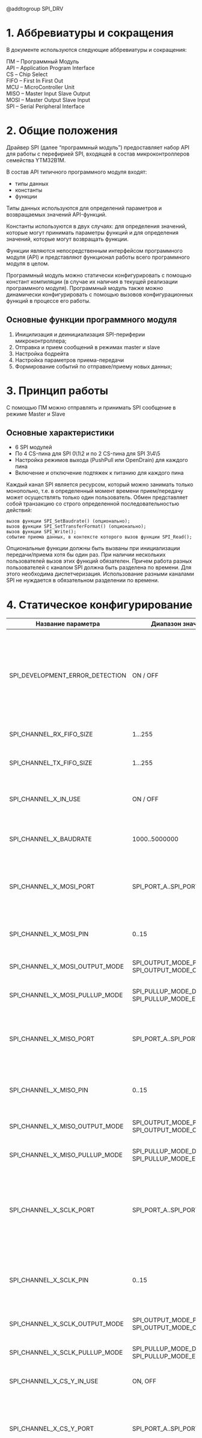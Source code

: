 @addtogroup SPI_DRV

# 1. Аббревиатуры и сокращения

В документе используются следующие аббревиатуры и сокращения:

ПМ – Программный Модуль  
API – Application Program Interface   
CS – Сhip Select   
FIFO – First In First Out   
MCU – MicroController Unit   
MISO – Master Input Slave Output    
MOSI – Master Output Slave Input    
SPI – Serial Peripheral Interface   
 

# 2. Общие положения

Драйвер SPI (далее “программный модуль”) предоставляет набор API для работы c перефирией SPI, входящей в состав микроконтроллеров семейства YTM32B1M.

В состав API типичного программного модуля входят:
- типы данных
- константы
- функции

Типы данных используются для определений параметров и возвращаемых значений API-функций.

Константы используются в двух случаях: для определения значений, которые могут принимать параметры функций и для определения значений, которые могут возвращать функции.

Функции являются непосредственным интерфейсом программного модуля (API) и представляют функционал работы всего программного модуля в целом.

Программный модуль можно статически конфигурировать с помощью констант компиляции (в случае их наличия в текущей реализации программного модуля). Программный модуль также можно динамически конфигурировать с помощью вызовов конфигурационных функций в процессе его работы.

## Основные функции программного модуля

1. Иницилизация и деинициализация SPI-периферии микроконтроллера;
2. Отправка и прием сообщений в режимах master и slave
3. Настройка бодрейта
4. Настройка параметров приема-передачи
5. Формирование событий по отправке/приему новых данных;


# 3. Принцип работы

С помощью ПМ можно отправлять и принимать SPI сообщение в режиме Master и Slave

## Основные характеристики

- 6 SPI модулей
- По 4 CS-пина для SPI 0\1\2 и по 2 CS-пина для SPI 3\4\5
- Настройка режимов выхода (PushPull или OpenDrain) для каждого пина
- Включение и отключение подтяжек к питанию для каждого пина

Каждый канал SPI является ресурсом, который можно занимать только монопольно, т.е. в определенный момент времени прием/передачу может осуществлять только один пользователь. Обмен представляет собой транзакцию со строго определенной последовательностью действий:

    вызов функции SPI_SetBaudrate() (опционально);
    вызов функции SPI_SetTransferFormat() (опционально);
    вызов функции SPI_Write();
    событие приема данных, в контексте которого вызов функции SPI_Read();

Опциональные функции должны быть вызваны при инициализации передачи/приема хотя бы один раз. При наличии нескольких пользователей вызов этих функций обязателен. Причем работа разных пользователей с каналом SPI должна быть разделена по времени. Для этого необходима диспетчеризация. Использование разными каналами SPI не нуждается в обязательном разделении по времени.

# 4. Статическое конфигурирование

| Название параметра              | Диапазон значений                                     | Описание                                                                                                                                                        |
| ------------------------------- | ----------------------------------------------------- | --------------------------------------------------------------------------------------------------------------------------------------------------------------- |
| SPI_DEVELOPMENT_ERROR_DETECTION | ON / OFF                                              | Включает / выключает определение и трассировку ошибок на этапе разработки. <br/> Используется для целей отладки. Должна быть выключена в релизной конфигурации. |
| SPI_CHANNEL_RX_FIFO_SIZE        | 1...255                                               | Определяет размер приемного FIFO драйвера.                                                                                                                      |
| SPI_CHANNEL_TX_FIFO_SIZE        | 1...255                                               | Определяет размер передающего FIFO драйвера.                                                                                                                    |
| SPI_CHANNEL_X_IN_USE            | ON / OFF                                              | Разрешает/запрещает использование аппаратного модуля SPI.                                                                                                       |
| SPI_CHANNEL_X_BAUDRATE          | 1000..5000000                                         | Определяет скорость обмена по шине SPI в битах в секунду в режиме мастер.                                                                                       |
| SPI_CHANNEL_X_MOSI_PORT         | SPI_PORT_A..SPI_PORT_E                                | Номер последовательного порта для отправки данных в режиме ведущего и приема данных в режиме ведомого.                                                          |
| SPI_CHANNEL_X_MOSI_PIN          | 0..15                                                 | Номер пина для отправки данных в режиме ведущего и приема данных в режиме ведомого.                                                                             |
| SPI_CHANNEL_X_MOSI_OUTPUT_MODE  | SPI_OUTPUT_MODE_PUSH_PULL, SPI_OUTPUT_MODE_OPEN_DRAIN | Настройка режима работы линии MOSI                                                                                                                              |
| SPI_CHANNEL_X_MOSI_PULLUP_MODE  | SPI_PULLUP_MODE_DISABLE, SPI_PULLUP_MODE_ENABLE       | Включение/выключение подтяжки линии MOSI                                                                                                                        |
| SPI_CHANNEL_X_MISO_PORT         | SPI_PORT_A..SPI_PORT_E                                | Номер последовательного порта для приема данных в режиме ведущего и отправки данных в режиме ведомого.                                                          |
| SPI_CHANNEL_X_MISO_PIN          | 0..15                                                 | Номер пина для приема данных в режиме ведущего и отправки данных в режиме ведомого.                                                                             |
| SPI_CHANNEL_X_MISO_OUTPUT_MODE  | SPI_OUTPUT_MODE_PUSH_PULL, SPI_OUTPUT_MODE_OPEN_DRAIN | Настройка режима работы линии MISO                                                                                                                              |
| SPI_CHANNEL_X_MISO_PULLUP_MODE  | SPI_PULLUP_MODE_DISABLE, SPI_PULLUP_MODE_ENABLE       | Включение/выключение подтяжки линии MISO                                                                                                                        |
| SPI_CHANNEL_X_SCLK_PORT         | SPI_PORT_A..SPI_PORT_E                                | Номер последовательного порта для генерации сигналов тактирования в режиме ведущего и приема сигналов тактирования в режиме ведомого.                           |
| SPI_CHANNEL_X_SCLK_PIN          | 0..15                                                 | Номер пина для генерации сигналов тактирования в режиме ведущего и приема сигналов тактирования в режиме ведомого.                                              |
| SPI_CHANNEL_X_SCLK_OUTPUT_MODE  | SPI_OUTPUT_MODE_PUSH_PULL, SPI_OUTPUT_MODE_OPEN_DRAIN | Настройка режима работы линии SCLK                                                                                                                              |
| SPI_CHANNEL_X_SCLK_PULLUP_MODE  | SPI_PULLUP_MODE_DISABLE, SPI_PULLUP_MODE_ENABLE       | Включение/выключение подтяжки линии SCLK                                                                                                                        |
| SPI_CHANNEL_X_CS_Y_IN_USE       | ON, OFF                                               | Включение/выключение CS порта Y канала X                                                                                                                        |
| SPI_CHANNEL_X_CS_Y_PORT         | SPI_PORT_A..SPI_PORT_E                                | Номер последовательного порта для выбора устройства для общения в режиме ведущего и приема сигналов о начале передачи в режиме ведомого.                        |
| SPI_CHANNEL_X_CS_Y_PIN          | 0..15                                                 | Номер пина для выбора устройства для общения в режиме ведущего и приема сигналов о начале передачи в режиме ведомого.                                           |
| SPI_CHANNEL_X_CS_Y_OUTPUT_MODE  | SPI_OUTPUT_MODE_PUSH_PULL, SPI_OUTPUT_MODE_OPEN_DRAIN | Настройка режима работы линии CS                                                                                                                                |
| SPI_CHANNEL_X_CS_Y_PULLUP_MODE  | SPI_PULLUP_MODE_DISABLE, SPI_PULLUP_MODE_ENABLE       | Включение/выключение подтяжки линии CS                                                                                                                          |

# 5. Встроенная диагностика

В данной реализации программного модуля встроенная диагностика отсутствует.

# 6. Порядок работы

1. Перед началом работы с программным модулем его необходимо статически сконфигурировать.
   
   - Номер используемого канала  - 0
   - Режим работы канала  - Мастер
   - Скорость обмена данными  - 500000
   - Порт линии MOSI - A
   - Номер пина линии MOSI - 30
   - Тип выхода линии MOSI - push-pull
   - Подтяжка линии MOSI - выключена
   - Порт линии MISO - D
   - Номер пина линии MISO - 116
   - Тип выхода линии MISO - push-pull
   - Подтяжка линии MISO - выключена
   - Порт линии SCLK - D
   - Номер пина линии SCLK - 15
   - Тип выхода линии SCLK - push-pull
   - Подтяжка линии SCLK - выключена
   - Линия CS0 - включена
   - Порт линии CS0 - А
   - Пин линии CS0 - 26
   - Тип выхода линии CS - push-pull
   - Подтяжка линии CS - выключена
   - Линия CS1 - выключена
   - Линия CS2 - выключена
   - Линия CS3 - выключена
    
    Конфигурация для данных условий выглядит следующим образом:

```c
    #define SPI_CHANNEL_0_IN_USE                    (ON)
    #define SPI_CHANNEL_0_MODE                      (SPI_MODE_MASTER)
    #define SPI_CHANNEL_0_BAUDRATE                  (50000UL)

    #define SPI_CHANNEL_0_MOSI_PORT                 (SPI_PORT_A)
    #define SPI_CHANNEL_0_MOSI_PIN                  (30U)
    #define SPI_CHANNEL_0_MOSI_OUTPUT_MODE          (SPI_OUTPUT_MODE_PUSH_PULL)
    #define SPI_CHANNEL_0_MOSI_PULLUP_MODE          (SPI_PULLUP_MODE_DISABLE)

    #define SPI_CHANNEL_0_MISO_PORT                 (SPI_PORT_D)
    #define SPI_CHANNEL_0_MISO_PIN                  (16U)
    #define SPI_CHANNEL_0_MISO_OUTPUT_MODE          (SPI_OUTPUT_MODE_PUSH_PULL)
    #define SPI_CHANNEL_0_MISO_PULLUP_MODE          (SPI_PULLUP_MODE_DISABLE)

    #define SPI_CHANNEL_0_SCLK_PORT                 (SPI_PORT_D)
    #define SPI_CHANNEL_0_SCLK_PIN                  (15U)
    #define SPI_CHANNEL_0_SCLK_OUTPUT_MODE          (SPI_OUTPUT_MODE_PUSH_PULL)
    #define SPI_CHANNEL_0_SCLK_PULLUP_MODE          (SPI_PULLUP_MODE_DISABLE)

    #define SPI_CHANNEL_0_CS_0_IN_USE               (ON)
    #define SPI_CHANNEL_0_CS_0_PORT                 (SPI_PORT_A)
    #define SPI_CHANNEL_0_CS_0_PIN                  (26U)
    #define SPI_CHANNEL_0_CS_0_OUTPUT_MODE          (SPI_OUTPUT_MODE_PUSH_PULL)
    #define SPI_CHANNEL_0_CS_0_PULLUP_MODE          (SPI_PULLUP_MODE_DISABLE)

    #define SPI_CHANNEL_0_CS_1_IN_USE               (OFF)
    #define SPI_CHANNEL_0_CS_1_PORT                 (SPI_PORT_A)
    #define SPI_CHANNEL_0_CS_1_PIN                  (0U)
    #define SPI_CHANNEL_0_CS_1_OUTPUT_MODE          (SPI_OUTPUT_MODE_PUSH_PULL)
    #define SPI_CHANNEL_0_CS_1_PULLUP_MODE          (SPI_PULLUP_MODE_DISABLE)

    #define SPI_CHANNEL_0_CS_2_IN_USE               (OFF)
    #define SPI_CHANNEL_0_CS_2_PORT                 (SPI_PORT_A)
    #define SPI_CHANNEL_0_CS_2_PIN                  (0U)
    #define SPI_CHANNEL_0_CS_2_OUTPUT_MODE          (SPI_OUTPUT_MODE_PUSH_PULL)
    #define SPI_CHANNEL_0_CS_2_PULLUP_MODE          (SPI_PULLUP_MODE_DISABLE)

    #define SPI_CHANNEL_0_CS_3_IN_USE               (OFF)
    #define SPI_CHANNEL_0_CS_3_PORT                 (SPI_PORT_A)
    #define SPI_CHANNEL_0_CS_3_PIN                  (0U)
    #define SPI_CHANNEL_0_CS_3_OUTPUT_MODE          (SPI_OUTPUT_MODE_PUSH_PULL)
    #define SPI_CHANNEL_0_CS_3_PULLUP_MODE          (SPI_PULLUP_MODE_DISABLE)
```

Также необходимо включить прерывание SPI_0 (вектор IRQ_26) и добавить обработчик SPI_CHANNEL_0_Interrupt() для соответствующего вектора в irq_drv_cfg.h

```c
    // irq_drv.cfg.h
    
    #define IRQ_26_ENABLE                                                  (ON)

    #define IRQ_26_ALIAS_FUN1                                              SPI_LowLevel_0_Interrupt
    #define IRQ_26_ALIAS_FUN2                                              IRQ_DEFAULT_HANDLER

    #define IRQ_26_GROUP_PRIORITY_LEVEL                                    (IRQ_GROUP_PRIORITY_LEVEL_MIN)

    #define IRQ_26_SUB_PRIORITY_LEVEL                                      (IRQ_SUB_PRIORITY_LEVEL_MIN)
```

1. Для инициализации  необходимо вызвать функцию `SPI_Init()`:
   
```c
    void main(void)
    {
        // Set system clock
        MCU_Init();
        // Set interrupts configuration
        IRQ_Init();

        // SPI initialization
        STD_RESULT result = SPI_Init();
    }
```

1. Для деинициализации, необходимо вызвать функцию `SPI_DeInit()` :
   
```c
    // SPI deinitialization
    SPI_DeInit();
```

1. Для чтения данных из приемного буфера, необходимо вызвать функцию `SPI_Read()` :
   
```c
    U16 APP_nDataBuffer[APP_BUFFER_SIZE];
    U8 APP_nLength = APP_BUFFER_SIZE;

    // Read SPI data
    STD_RESULT nResult = SPI_Read(SPI_CHANNEL_0, APP_nDataBuffer, APP_nLength);
    switch (nResult)
    {
        case RESULT_NOT_OK:
            // Error
            DoSomeThg();
            break;

        case RESULT_OK:
            DoSomeThg();
            break;

        default:
            DoNothing();
            break;
    }
```

1. Для отправки данных, необходимо вызывать функцию `SPI_Write()`:
   
```c
    U16 APP_nDataBuffer[APP_BUFFER_SIZE];
    U8 APP_nLength = APP_BUFFER_SIZE;

    // Write SPI data
    STD_RESULT nResult = SPI_Write(SPI_CHANNEL_0, APP_nDataBuffer, APP_nLength);
    switch (nResult)
    {
        case RESULT_NOT_OK:
            // Error
            DoSomeThg();
            break;

        case RESULT_OK:
            DoSomeThg();
            break;

        default:
            DoNothing();
            break;
    }
```

1. Для очистки приемного или передающего буферов, необходимо вызвать функцию `SPI_Purge()`:
   
```c
    U8 APP_nDataBuffer[APP_BUFFER_SIZE];
    U8 APP_nLength = APP_BUFFER_SIZE;

    // Purge SPI buffers (RX and TX)
    STD_RESULT nResult = SPI_Purge(SPI_MODULE_1, APP_TRUE, APP_TRUE);
    switch (nResult)
    {
        case RESULT_NOT_OK:
            // Error
            DoSomeThg();
            break;

        case RESULT_OK:
            DoSomeThg();
            break;

        default:
            DoNothing();
            break;
    }
```

1. Для получения количества принятых байт, необходимо вызвать функцию `SPI_GetRXItemsCount()`:

```c
    U16 APP_nRxItemsQty;

    // Read number of received bytes from SPI
    STD_RESULT nResult = SPI_GetRXItemsCount(SPI_CHANNEL_0, &APP_nRxItemsQty);
    switch (nResult)
    {
        case RESULT_NOT_OK:
            // Error
            DoSomeThg();
            break;

        case RESULT_OK:
            DoSomeThg();
            break;

        default:
            DoNothing();
            break;
    }    

```

7. Для настройки дополнительных параметров приема и передачи, необходимо вызвать функцию `SPI_SetTransferFormat()`:

```c
    // Set transfer format
    #define SPI_FRAME_LENGTH (16U)
    #define SPI_CS           (0U)

    STD_RESULT nResult = SPI_SetTransferFormat(SPI_CHANNEL_0, 
                                               SPI_CLOCK_POL_LOW,
                                               SPI_PHASE_RISING,
                                               SPI_BIT_ORDER_LSB_FIRST,
                                               SPI_FRAME_LENGTH,
                                               SPI_CS);

    switch (nResult)
    {
        case RESULT_NOT_OK:
            // Error
            DoSomeThg();
            break;

        case RESULT_OK:
            DoSomeThg();
            break;

        default:
            DoNothing();
            break;
    }
```

8. Для изменения скорости передачи, необходимо вызвать функцию `SPI_SetBaudrate()`:

```c
    // Set baud rate
    #define SPI_BAUDRATE (5000000U)

    STD_RESULT nResult = SPI_SetBaudrate(SPI_CHANNEL_0, SPI_BAUDRATE);

    switch (nResult)
    {
        case RESULT_NOT_OK:
            // Error
            DoSomeThg();
            break;

        case RESULT_OK:
            DoSomeThg();
            break;

        default:
            DoNothing();
            break;
    }
```

9. Для задания функции обратного вызова по событию приема пакета, необходимо вызвать функцию `SPI_SetCallbackFunction()`:

```c
    void APP_CallbackSPI(void);

    // Set callback function
    STD_RESULT nResult = SPI_SetCallbackFunction(SPI_CHANNEL_0, APP_CallbackSPI);

    switch (nResult)
    {
        case RESULT_NOT_OK:
            // Error
            DoSomeThg();
            break;

        case RESULT_OK:
            DoSomeThg();
            break;

        default:
            DoNothing();
            break;
    }
```

<br/><br/>

# 7. Ограничения

Не обнаружено

<br/><br/><br/>

# 8. Литература

1. YTM32B1ME0x Reference manual Rev 1.0
2. YTM32B1ME0x Datasheet Rev1.3
<br/><br/><br/>

# 9. Таблица изменений

|  №  | Версия |    Дата    |     Автор     | Описание изменения      |
| :-: | :----: | :--------: | :-----------: | ----------------------- |
|  1  | 1.0.0  | 14.08.2023 | Барсегян К.Р. | Первая версия документа |